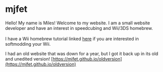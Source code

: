 ﻿# mjfet
Hello! My name is Miles! Welcome to my website.
I am a small website developer and have an interest in speedcubing and Wii/3DS homebrew.
<br><br>
I have a Wii homebrew tutorial linked [here](https://mjfet.github.io/wiihb) if you are interested in softmodding your Wii.

I had an old website that was down for a year, but I got it back up in its old and unedited version! [https://mjfet.github.io/oldversion](https://mjfet.github.io/oldversion)
